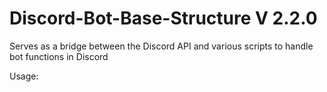 # Discord-Bot-Base-Structure V 2.2.0
Serves as a bridge between the Discord API and various scripts to handle bot functions in Discord

Usage:

